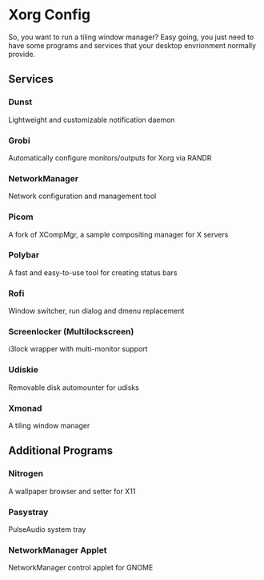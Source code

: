 # Xorg Config

So, you want to run a tiling window manager?
Easy going, you just need to have some programs and services that your desktop envrionment normally provide.

## Services

### Dunst

Lightweight and customizable notification daemon

### Grobi

Automatically configure monitors/outputs for Xorg via RANDR

### NetworkManager

Network configuration and management tool

### Picom

A fork of XCompMgr, a sample compositing manager for X servers

### Polybar

A fast and easy-to-use tool for creating status bars

### Rofi

Window switcher, run dialog and dmenu replacement

### Screenlocker (Multilockscreen)

i3lock wrapper with multi-monitor support

### Udiskie

Removable disk automounter for udisks

### Xmonad

A tiling window manager


## Additional Programs

### Nitrogen

A wallpaper browser and setter for X11

### Pasystray

PulseAudio system tray

### NetworkManager Applet

NetworkManager control applet for GNOME

